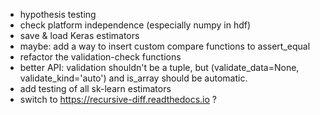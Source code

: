 * hypothesis testing
* check platform independence (especially numpy in hdf)
* save & load Keras estimators
* maybe: add a way to insert custom compare functions to assert_equal
* refactor the validation-check functions 
* better API: validation shouldn't be a tuple, but 
  (validate_data=None, validate_kind='auto') and is_array should be automatic.
* add testing of all sk-learn estimators
* switch to https://recursive-diff.readthedocs.io ?
